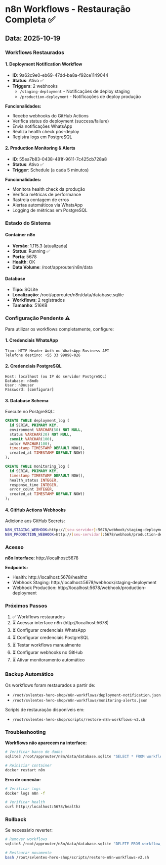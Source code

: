 # n8n Workflows - Restauração Completa ✅

## Data: 2025-10-19

### Workflows Restaurados

#### 1. Deployment Notification Workflow
- **ID**: 9a62c9e0-eb69-47dd-ba8a-f92ce1149044
- **Status**: Ativo ✅
- **Triggers**: 2 webhooks
  - `/staging-deployment` - Notificações de deploy staging
  - `/production-deployment` - Notificações de deploy produção

**Funcionalidades:**
- Recebe webhooks do GitHub Actions
- Verifica status do deployment (success/failure)
- Envia notificações WhatsApp
- Realiza health check pós-deploy
- Registra logs em PostgreSQL

#### 2. Production Monitoring & Alerts
- **ID**: 55ea7b83-0438-481f-9611-7c425cb728a8
- **Status**: Ativo ✅
- **Trigger**: Schedule (a cada 5 minutos)

**Funcionalidades:**
- Monitora health check da produção
- Verifica métricas de performance
- Rastreia contagem de erros
- Alertas automáticos via WhatsApp
- Logging de métricas em PostgreSQL

### Estado do Sistema

#### Container n8n
- **Versão**: 1.115.3 (atualizada)
- **Status**: Running ✅
- **Porta**: 5678
- **Health**: OK
- **Data Volume**: /root/approuter/n8n/data

#### Database
- **Tipo**: SQLite
- **Localização**: /root/approuter/n8n/data/database.sqlite
- **Workflows**: 2 registrados
- **Tamanho**: 516KB

### Configuração Pendente ⚠️

Para utilizar os workflows completamente, configure:

#### 1. Credenciais WhatsApp
```
Tipo: HTTP Header Auth ou WhatsApp Business API
Telefone destino: +55 33 99898-026
```

#### 2. Credenciais PostgreSQL
```
Host: localhost (ou IP do servidor PostgreSQL)
Database: n8ndb
User: n8nuser
Password: [configurar]
```

#### 3. Database Schema
Execute no PostgreSQL:

```sql
CREATE TABLE deployment_log (
  id SERIAL PRIMARY KEY,
  environment VARCHAR(50) NOT NULL,
  status VARCHAR(20) NOT NULL,
  commit VARCHAR(100),
  actor VARCHAR(100),
  timestamp TIMESTAMP DEFAULT NOW(),
  created_at TIMESTAMP DEFAULT NOW()
);

CREATE TABLE monitoring_log (
  id SERIAL PRIMARY KEY,
  timestamp TIMESTAMP DEFAULT NOW(),
  health_status INTEGER,
  response_time INTEGER,
  error_count INTEGER,
  created_at TIMESTAMP DEFAULT NOW()
);
```

#### 4. GitHub Actions Webhooks
Adicione aos GitHub Secrets:

```bash
N8N_STAGING_WEBHOOK=http://[seu-servidor]:5678/webhook/staging-deployment
N8N_PRODUCTION_WEBHOOK=http://[seu-servidor]:5678/webhook/production-deployment
```

### Acesso

**n8n Interface**: http://localhost:5678

**Endpoints:**
- Health: http://localhost:5678/healthz
- Webhook Staging: http://localhost:5678/webhook/staging-deployment
- Webhook Production: http://localhost:5678/webhook/production-deployment

### Próximos Passos

1. ✅ Workflows restaurados
2. ⏳ Acessar interface n8n (http://localhost:5678)
3. ⏳ Configurar credenciais WhatsApp
4. ⏳ Configurar credenciais PostgreSQL
5. ⏳ Testar workflows manualmente
6. ⏳ Configurar webhooks no GitHub
7. ⏳ Ativar monitoramento automático

### Backup Automático

Os workflows foram restaurados a partir de:
- `/root/svlentes-hero-shop/n8n-workflows/deployment-notification.json`
- `/root/svlentes-hero-shop/n8n-workflows/monitoring-alerts.json`

Scripts de restauração disponíveis em:
- `/root/svlentes-hero-shop/scripts/restore-n8n-workflows-v2.sh`

### Troubleshooting

**Workflows não aparecem na interface:**
```bash
# Verificar banco de dados
sqlite3 /root/approuter/n8n/data/database.sqlite "SELECT * FROM workflow_entity;"

# Reiniciar container
docker restart n8n
```

**Erro de conexão:**
```bash
# Verificar logs
docker logs n8n -f

# Verificar health
curl http://localhost:5678/healthz
```

### Rollback

Se necessário reverter:
```bash
# Remover workflows
sqlite3 /root/approuter/n8n/data/database.sqlite "DELETE FROM workflow_entity;"

# Restaurar novamente
bash /root/svlentes-hero-shop/scripts/restore-n8n-workflows-v2.sh
```
